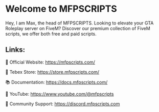 # Welcome to MFPSCRIPTS

Hey, I am Max, the head of MFPSCRIPTS. Looking to elevate your GTA Roleplay server on FiveM? Discover our premium collection of FiveM scripts, we offer both free and paid scripts.

## Links:
🔗 Official Website: https://mfpscripts.com/

🛒 Tebex Store: https://store.mfpscripts.com/

📚 Documentation: https://docs.mfpscripts.com/

🎥 YouTube: https://www.youtube.com/@mfpscripts

🤠 Community Support: https://discord.mfpscripts.com
